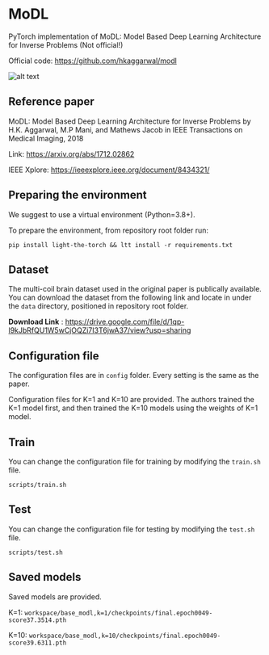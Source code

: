 # MoDL

PyTorch implementation of MoDL: Model Based Deep Learning Architecture for Inverse Problems (Not official!)

Official code: https://github.com/hkaggarwal/modl

![alt text](https://github.com/hkaggarwal/modl/blob/master/MoDL_recursive.png)

## Reference paper

MoDL: Model Based Deep Learning Architecture for Inverse Problems  by H.K. Aggarwal, M.P Mani, and Mathews Jacob in IEEE Transactions on Medical Imaging,  2018 

Link: https://arxiv.org/abs/1712.02862

IEEE Xplore: https://ieeexplore.ieee.org/document/8434321/

## Preparing the environment

We suggest to use a virtual environment (Python=3.8+).

To prepare the environment, from repository root folder run:

```
pip install light-the-torch && ltt install -r requirements.txt
```

## Dataset

The multi-coil brain dataset used in the original paper is publically available. You can download the dataset from the following link and locate in under the `data` directory, positioned in repository root folder.

**Download Link** : https://drive.google.com/file/d/1qp-l9kJbRfQU1W5wCjOQZi7I3T6jwA37/view?usp=sharing

## Configuration file

The configuration files are in `config` folder. Every setting is the same as the paper.

Configuration files for K=1 and K=10 are provided. The authors trained the K=1 model first, and then trained the K=10 models using the weights of K=1 model.

## Train

You can change the configuration file for training by modifying the `train.sh` file.

```
scripts/train.sh
```

## Test

You can change the configuration file for testing by modifying the `test.sh` file.

```
scripts/test.sh
```

## Saved models

Saved models are provided.

K=1: `workspace/base_modl,k=1/checkpoints/final.epoch0049-score37.3514.pth` 

K=10: `workspace/base_modl,k=10/checkpoints/final.epoch0049-score39.6311.pth`
